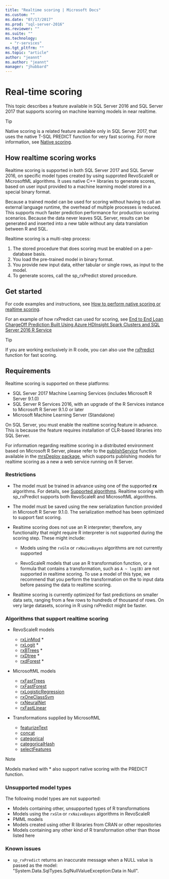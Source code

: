 ```yaml
---
title: "Realtime scoring | Microsoft Docs"
ms.custom: ""
ms.date: "07/17/2017"
ms.prod: "sql-server-2016"
ms.reviewer: ""
ms.suite: ""
ms.technology: 
  - "r-services"
ms.tgt_pltfrm: ""
ms.topic: "article"
author: "jeannt"
ms.author: "jeannt"
manager: "jhubbard"
---
```


# Real-time scoring

This topic describes a feature available in SQL Server 2016 and SQL Server 2017 that supports scoring on machine learning models in near realtime.

> [!TIP]
> Native scoring is a related feature available only in SQL Server 2017, that uses the native T-SQL PREDICT function for very fast scoring. For more information, see [Native scoring](sql-native-scoring.md).

## How realtime scoring works

Realtime scoring is supported in both SQL Server 2017 and SQL Server 2016, on specific model types created by using supproted RevoScaleR or MicrosoftML algorithms. It uses native C++ libraries to generate scores, based on user input provided to a machine learning model stored in a special binary format.

Because a trained model can be used for scoring without having to call an external language runtime, the overhead of multiple processes is reduced. This supports much faster prediction performance for production scoring scenarios. Because the data never leaves SQL Server, results can be generated and inserted into a new table without any data translation between R and SQL.

Realtime scoring is a multi-step process:

1. The stored procedure that does scoring must be enabled on a per-database basis.
2. You load the pre-trained model in binary format.
3. You provide new input data, either tabular or single rows, as input to the model.
4. To generate scores, call the sp_rxPredict stored procedure.

## Get started

For code examples and instructions, see [How to perform native scoring or realtime scoring](r/how-to-real-time-scoring.md).

For an example of how rxPredict can used for scoring, see [End to End Loan ChargeOff Prediction Built Using Azure HDInsight Spark Clusters and SQL Server 2016 R Service](https://blogs.msdn.microsoft.com/rserver/2017/06/29/end-to-end-loan-chargeoff-prediction-built-using-azure-hdinsight-spark-clusters-and-sql-server-2016-r-service/)

> [!TIP]
> If you are working exclusively in R code, you can also use the [rxPredict](https://docs.microsoft.com/r-server/r-reference/revoscaler/rxpredict) function for fast scoring.

## Requirements

Realtime scoring is supported on these platforms:

+ SQL Server 2017 Machine Learning Services (includes Microsoft R Server 9.1.0)
+ SQL Server R Services 2016, with an upgrade of the R Services instance to Microsoft R Server 9.1.0 or later
+ Microsoft Machine Learning Server (Standalone)

On SQL Server, you must enable the realtime scoring feature in advance. This is because the feature requires installation of CLR-based libraries into SQL Server.

For information regarding realtime scoring in a distributed environment based on Microsoft R Server, please refer to the [publishService](https://msdn.microsoft.com/microsoft-r/mrsdeploy/packagehelp/publishservice) function available in the [mrsDeploy package](https://msdn.microsoft.com/microsoft-r/mrsdeploy/mrsdeploy), which supports publishing models for realtime scoring as a new a web service running on R Server.

### Restrictions

+ The model must be trained in advance using one of the supported **rx** algorithms. For details, see [Supported algorithms](#bkmk_rt_supported_algos). Realtime scoring with sp_rxPredict supports both RevoScaleR and MicrosoftML algorithms.

+ The model must be saved using the new serialization function provided in Microsoft R Server 9.1.0. The serialization method has been optimized to support fast scoring.

+ Realtime scoring does not use an R interpreter; therefore, any functionality that might require R interpreter is not supported during the scoring step.  These might include:

  + Models using the `rxGlm` or `rxNaiveBayes` algorithms are not currently supported

  + RevoScaleR models that use an R transformation function, or a formula that contains a transformation, such as <code>A ~ log(B)</code> are not supported in realtime scoring. To use a model of this type, we recommend that you perform the transformation on the to input data before passing the data to realtime scoring.

+ Realtime scoring is currently optimized for fast predictions on smaller data sets, ranging from a few rows to  hundreds of thousand of rows. On very large datasets, scoring in R using rxPredict might be faster.

### <a name="bkmk_rt_supported_algos">Algorithms that support realtime scoring

+ RevoScaleR models

  + [rxLinMod](https://docs.microsoft.com/r-server/r-reference/revoscaler/rxlinmod) \*
  + [rxLogit](https://docs.microsoft.com/r-server/r-reference/revoscaler/rxlogit) \*
  + [rxBTrees](https://docs.microsoft.com/r-server/r-reference/revoscaler/rxbtrees) \*
  + [rxDtree](https://docs.microsoft.com/r-server/r-reference/revoscaler/rxdtree) \*
  + [rxdForest](https://docs.microsoft.com/r-server/r-reference/revoscaler/rxdforest) \*

+ MicrosoftML models

  + [rxFastTrees](https://docs.microsoft.com/r-server/r-reference/microsoftml/rxfasttrees)
  + [rxFastForest](https://docs.microsoft.com/r-server/r-reference/microsoftml/rxfastforest)
  + [rxLogisticRegression](https://docs.microsoft.com/r-server/r-reference/microsoftml/rxlogisticregression)
  + [rxOneClassSvm](https://docs.microsoft.com/r-server/r-reference/microsoftml/rxoneclasssvm)
  + [rxNeuralNet](https://docs.microsoft.com/r-server/r-reference/microsoftml/rxneuralnet)
  + [rxFastLinear](https://docs.microsoft.com/r-server/r-reference/microsoftml/rxfastlinear)

+ Transformations supplied by MicrosoftML

  + [featurizeText](https://docs.microsoft.com/r-server/r-reference/microsoftml/rxfasttrees)
  + [concat](https://docs.microsoft.com/r-server/r-reference/microsoftml/concat)
  + [categorical](https://docs.microsoft.com/r-server/r-reference/microsoftml/categorical)
  + [categoricalHash](https://docs.microsoft.com/r-server/r-reference/microsoftml/categoricalHash)
  + [selectFeatures](https://docs.microsoft.com/r-server/r-reference/microsoftml/selectFeatures)

> [!NOTE]
> 
> Models marked with \* also support native scoring with the PREDICT function.

### Unsupported model types

The following model types are not supported:

+ Models containing other, unsupported types of R transformations
+ Models using the `rxGlm` or `rxNaiveBayes` algorithms in RevoScaleR
+ PMML models
+ Models created using other R libraries from CRAN or other repositories
+ Models containing any other kind of R transformation other than those listed here

### Known issues

+ `sp_rxPredict` returns an inaccurate message when a NULL value is passed as the model: "System.Data.SqlTypes.SqlNullValueException:Data in Null".
